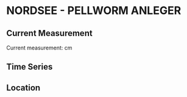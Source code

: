 # NORDSEE - PELLWORM ANLEGER

## Current Measurement

Current measurement: <Value topic="rivers/pegel-online/NORDSEE/PELLWORM_ANLEGER/measurementValue"/> cm

## Time Series

<TimeSeries topic="rivers/pegel-online/NORDSEE/PELLWORM_ANLEGER/measurementValue" period="week" />

## Location

<WorldMap>
  <Marker lat="54.50091926085553" lon="8.702016358858554" labelTopic="rivers/pegel-online/NORDSEE/PELLWORM_ANLEGER" />
</WorldMap>
